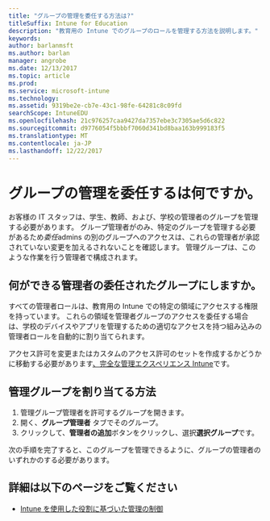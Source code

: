 ```yaml
---
title: "グループの管理を委任する方法は?"
titleSuffix: Intune for Education
description: "教育用の Intune でのグループのロールを管理する方法を説明します。"
keywords: 
author: barlanmsft
ms.author: barlan
manager: angrobe
ms.date: 12/13/2017
ms.topic: article
ms.prod: 
ms.service: microsoft-intune
ms.technology: 
ms.assetid: 9319be2e-cb7e-43c1-98fe-64281c8c09fd
searchScope: IntuneEDU
ms.openlocfilehash: 21c976257caa9427da7357ebe3c7305ae5d6c822
ms.sourcegitcommit: d9776054f5bbbf7060d341bd8baa163b999183f5
ms.translationtype: MT
ms.contentlocale: ja-JP
ms.lasthandoff: 12/22/2017
---
```

# <a name="what-is-delegating-group-management"></a>グループの管理を委任するは何ですか。

お客様の IT スタッフは、学生、教師、および、学校の管理者のグループを管理する必要があります。 グループ管理者がのみ、特定のグループを管理する必要があるため*委任*admins の別のグループへのアクセスは、これらの管理者が承認されていない変更を加えるされないことを確認します。 管理グループは、このような作業を行う管理者で構成されます。

## <a name="what-can-admins-do-to-their-delegated-groups"></a>何ができる管理者の委任されたグループにしますか。

すべての管理者ロールは、教育用の Intune での特定の領域にアクセスする権限を持っています。 これらの領域を管理者グループのアクセスを委任する場合は、学校のデバイスやアプリを管理するための適切なアクセスを持つ組み込みの管理者ロールを自動的に割り当てられます。 

<!--The permissions available to group admins are: 
1. 
2. 
3. 
--> 

アクセス許可を変更またはカスタムのアクセス許可のセットを作成するかどうかに移動する必要があります[、完全な管理エクスペリエンス Intune](group-admin-delegate.md#find-out-more)です。

## <a name="how-do-i-assign-admin-groups"></a>管理グループを割り当てる方法

1. 管理グループ管理者を許可するグループを開きます。 
2. 開く、**グループ管理者** タブでそのグループ。 
3. クリックして、**管理者の追加**ボタンをクリックし、選択**選択グループ**です。 

次の手順を完了すると、このグループを管理できるように、グループの管理者のいずれかのする必要があります。 

## <a name="find-out-more"></a>詳細は以下のページをご覧ください

  - [Intune を使用した役割に基づいた管理の制御](https://docs.microsoft.com/intune/role-based-access-control)

